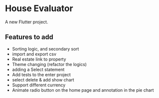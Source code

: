 # House Evaluator

A new Flutter project.

## Features to add
- Sorting logic, and secondary sort
- import and export csv
- Real estate link to property
- Theme changing (refactor the logics)
- adding a Select statement
- Add tests to the enter project
- select delete & add show chart
- Support different currency
- Animate radio button on the home page and annotation in the pie chart